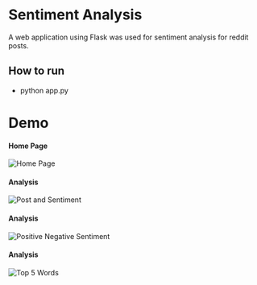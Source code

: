 # Sentiment Analysis

A web application using Flask was used for sentiment analysis for reddit posts.

## How to run
- python app.py



# Demo
#### Home Page
![Home Page](https://github.com/SakibBinAlam/Natural-Language-Processing/blob/main/Sentiment%20Analysis/homePage.png)

#### Analysis
![Post and Sentiment](https://github.com/SakibBinAlam/Natural-Language-Processing/blob/main/Sentiment%20Analysis/analysis1.png)

#### Analysis
![Positive Negative Sentiment](https://github.com/SakibBinAlam/Natural-Language-Processing/blob/main/Sentiment%20Analysis/analysis2.png)

#### Analysis
![Top 5 Words](https://github.com/SakibBinAlam/Natural-Language-Processing/blob/main/Sentiment%20Analysis/analysis3.png)

